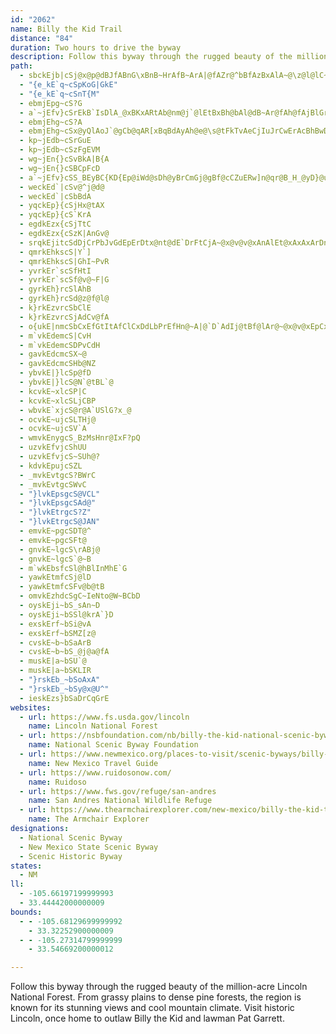 ```yaml
---
id: "2062"
name: Billy the Kid Trail
distance: "84"
duration: Two hours to drive the byway
description: Follow this byway through the rugged beauty of the million-acre Lincoln National Forest. From grassy plains to dense pine forests, the region is known for its stunning views and cool mountain climate. Visit historic Lincoln, once home to outlaw Billy the Kid and lawman Pat Garrett.
path:
  - sbckEjb|cSj@x@p@dBJfABnG\xBnB~HrAfB~ArA|@fAZr@^bBfAzBxAlA~@\z@l@lC~DlAx@~Br@bAz@|@dBt@~C^~@x@dAbAl@x@PhEC~ARnGjDnCp@~@h@fAb@bAFpNYhQ_AfIaChAk@
  - "{e_kE`q~cSpKoG|GkE"
  - "{e_kE`q~cSnT{M"
  - ebmjEpg~cS?G
  - a`~jEfv}cSrEkB`IsDlA_@xBKxARtAb@nm@j`@lEtBxBh@bAl@dB~Ar@fAh@fAjBlGrAfCxA|ApGxD|BhBbBl@rA?tAM|Am@hGaFbAkAlEaHfBkA~A[x@FxAX|DlAhB\vDRjCSlB_A~AyBxAuCfBcBrCgA`IsB|By@`AeAf@s@zAyAfAm@bAWxAMj@DpG~AtALvBSjN{CfB?zHtAzA?~Ae@fCaBrE_FfEyClJuFjD}@hAa@jAk@pByA|KqQdA_B|@w@bCaA|@QrCEnATdHlC`Cl@pJ^lDl@zVbMx@|@t@lAXfAXdCTfH^rBXp@~KtMnBlCn@r@l@^z@Xx@JdNDrFQjGLlDm@jK{ChCSrA?xARtDlBpCdBrAf@rHjBv@`@v@dA`@~@dDvLvBrI^v@nAt@lCRRsAToDfAwAd@_AbEuJNyBUuCO_ACy@ZwDlAeH
  - ebmjEhg~cS?A
  - ebmjEhg~cSx@yQlAoJ`@gCb@qAR[xBqBdAyAh@e@\s@tFkTvAeCjIuJrCwErAcBhBwDd@yBNsEK{IT_SN}D|AqVTmAN{C~@}Zb@oL^yOIuG_DyZMqEB_CNa@cAqAoBiDSQuIkXu@}E[uCI{CDmDXeHNMrAe\?e@IKE{GO_C_@kBwAcFaNcZaFgLo@{BoAyFy@eHOwEJgGh@mGXeFIaGi@yFeAgE_IuSqOac@qDgJeBuDyB}CmFmFcEgC{CkAuBi@uMmCmDqAaDmB{AyAs@_AmC_Fo@_Bua@k_BcC{GkBqDgCuDcEiFu^{_@mBmCoAaCaCmF_ByCkBsCgWs[wDmEqWgVsJaKaBgCoAmDUmAY_CI{CNyE~AmJp@oFDwBEaCa@_EeAuD}DgIk@eBi@gEY_Ic@{BiAuCa@q@wAwAeOkKmAiA{AuBgAyBiAeD{@gFW_DAoFd@sOK{Bg@aEcAyDq@mBgByCcWoYiCmDsAuC_@wA_BuJsAiFyCyHw@mAwKuNgD_EcE{FuJ{RiDmEeM{JcEuDwIaJwA}AgFiH{FoIqBoDiA}DyEcYWmDHuHAiB]sDeAaGOcHSaCoA_FaGyNu@cEs@_L_@mCg@uBmMkd@sDmIqG{MyTy^cAqBsBiFiAyEy@yFc@{FAgG~@ww@hCk\BkBI{DYwB}@}D{@oC}GsPgCmI}@qD_AcFuDwXc@mG@{HLwB|C}UfAuGj@sENyCDsGyAeWCmFRsFbCwRn@mGRYt@kGlDk[?gANeBlAsIjB{IpC{KxRom@nAeEl@iDTkCDwTHaC|CcSfCsS~AwVrCam@n@cGb@eCd@}BxAcFtBsEvEsHn]sh@bFoIlXsj@zF}Lx@eCt@yCb@{CdByQh@oD|EwUh@kGr@eTR_Bt@mClVgo@dAqEx@qOZkDL}C_@qHiBcNOeCE_Cf@gDx@gC{Be@i@?}Cp@cA^mErC_v@rb@u^`TmD|BmBdBkB`CeElGm[xh@kJ~NsFvJgKhTwCpEcE`EcFxCwVnIsF`CuHrFeB`BgDdEgExEsClCkHrEcLzEol@pUof@lSmBlAqC~CcBnDgA|EsBxZwA`Jq@fDo@rC{BtH_EfJ}@~A_C`EoBjC}RnV{b@tj@oNhQuJrIoS`NgDbC_DjDmClDqCxFiFtLiq@l~AoBjDiClDeMnMmJxKuFtKuDxIsCzIc@rBcAnJYrAo@jBwDzHuEzNaBtDoN`TkAxAsBlBmVjR}A|AmJhR}S`d@{@rB{GhToTrg@mAzB}|@rlAuAjC}ChNaBlC_BdBw@pAk@`BOtADjCbBlQZvE?dFc@fH?fFFrAn@~E\nAlDjKxDhRX`E^vZXfDjB~G`AhIVdAtGtQlBzGdShvAXdCHfE_ApRi@~Gg@dCk@~AmGrOiQnb@uKlV}@pAkAlA}FrD
  - kp~jEdb~cSrGuE
  - kp~jEdb~cSzFgEVM
  - wg~jEn{}cSvBkA|B{A
  - wg~jEn{}cSBCpFcD
  - a`~jEfv}cSS_BEyBC{KD{Ep@iWd@sDh@yBrCmGj@gBf@cCZuERw]n@qr@B_H_@yD}@uEoC_HqBoC{AyAwSuQ_B_AgGmB}Aw@kAcAyLmNoV_ZqAwBaBsDgBcGcEsPmAsDuLud@cB_G_DuN[mCa@mILkRImMo@iKiAsJgVgoAuAgFiAeDsA_DqGuLiAgDu@iDWyDAcQa@yEg@eCi@gBiAqC{BaD}AaBgD_CeMmF{EeCuCuCgCyDaAyCgAyESyAKgBC{DLyHIeCu@oHg@kCiGkRYmA_AqHc@aBy@_BmB{Bu@k@sCmAmC]uN{@iCm@uAq@}@q@sBgCe@gAc@kAi@mCk@sFQ_AyB{HgJ_f@{CcICeATw@h@a@hB_@X_@Ts@TaOGmBS{AwGmYsFwZYsCYoE]gKQmAy@_BoBmCsHgG{B{B}AoBmE{Ho@y@gCcCoFcDo@i@mAoBeAaEkD}P_EuPwAuKe@eBs@oBkAkBg@SyCe@oCtK@rAfB~HBzASjAc@~@UTgCpAcDz@yDh@gAd@o@n@cElIeBxC]x@Ex@NrBbA~EDf@HvBYzA_@j@s@^kMtDwAp@k@`@gAdByJdUi@~@_RbVaIpFy@DcAWyBuDqAeAoDy@qE]uA[_CkAy@m@kI{LeQaXaB}BmAqAm@YwA_@gDEoD^yAQqHsEyC{AmGmC}ZoL{FgCmBq@eB_@sAGwQB{@GaCm@{@]mC{BcG{Hy@g@o@I
  - weckEd`|cSv@^j@d@
  - weckEd`|cSbBdA
  - yqckEp}{cSjHx@tAX
  - yqckEp}{cS`KrA
  - egdkEzx{cSjTtC
  - egdkEzx{cSzK|AnGv@
  - srqkEjitcSdDjCrPbJvGdEpErDtx@nt@dE`DrFtCjA~@x@v@v@xAnAlEt@xAxAxArDnCtGpJnBlBbAn@bCdAf^`L|w@pW~L|CdMnCjSrFzCpBnArAlEfCxDx@rADtZe@zDDzCX|Cj@rDlAxAn@j]rRbGxCfCr@|LzBhL|C
  - qmrkEhkscS|Y`]
  - qmrkEhkscS|GhI~PvR
  - yvrkEr`scSfHtI
  - yvrkEr`scSf@v@~F|G
  - gyrkEh}rcSlAhB
  - gyrkEh}rcSd@z@f@l@
  - k}rkEzvrcSbClE
  - k}rkEzvrcSjAdCv@fA
  - o{ukE|nmcSbCxEfGtItAfClCxDdLbPrEfHn@~A|@`D`AdIj@tBf@lAr@~@x@v@xEpCxCzBjBzBnErI|@pBlBbHxKdi@pB`G
  - m`vkEdemcS|CvH
  - m`vkEdemcSDPvCdH
  - gavkEdcmcSX~@
  - gavkEdcmcSHb@NZ
  - ybvkE|}lcSp@fD
  - ybvkE|}lcS@N`@tBL`@
  - kcvkE~xlcSP|C
  - kcvkE~xlcSLjCBP
  - wbvkE`xjcS@r@A`USlG?x_@
  - ocvkE~ujcSLTHj@
  - ocvkE~ujcSV`A
  - wmvkEnygcS_BzMsHnr@IxF?pQ
  - uzvkEfvjcShUU
  - uzvkEfvjcS~SUh@?
  - kdvkEpujcSZL
  - _mvkEvtgcS?BWrC
  - _mvkEvtgcSWvC
  - "}lvkEpsgcS@VCL"
  - "}lvkEpsgcSAd@"
  - "}lvkEtrgcS?Z"
  - "}lvkEtrgcS@JAN"
  - emvkE~pgcSDT@^
  - emvkE~pgcSFt@
  - gnvkE~lgcS\rABj@
  - gnvkE~lgcS`@~B
  - m`wkEbsfcSl@hBlInMhE`G
  - yawkEtmfcSj@lD
  - yawkEtmfcSFv@b@tB
  - omvkEzhdcSgC~IeNto@W~BCbD
  - oyskEji~bS_sAn~D
  - oyskEji~bSSl@krA`}D
  - exskErf~bSi@vA
  - exskErf~bSMZ[z@
  - cvskE~b~bSaArB
  - cvskE~b~bS_@j@a@fA
  - muskE|a~bSU`@
  - muskE|a~bSKLIR
  - "}rskEb_~bSoAxA"
  - "}rskEb_~bSy@x@U^"
  - ieskEzs}bSaDrCqGrE
websites:
  - url: https://www.fs.usda.gov/lincoln
    name: Lincoln National Forest
  - url: https://nsbfoundation.com/nb/billy-the-kid-national-scenic-byway/
    name: National Scenic Byway Foundation
  - url: https://www.newmexico.org/places-to-visit/scenic-byways/billy-the-kid/
    name: New Mexico Travel Guide
  - url: https://www.ruidosonow.com/
    name: Ruidoso
  - url: https://www.fws.gov/refuge/san-andres
    name: San Andres National Wildlife Refuge
  - url: https://www.thearmchairexplorer.com/new-mexico/billy-the-kid-trail.php
    name: The Armchair Explorer
designations:
  - National Scenic Byway
  - New Mexico State Scenic Byway
  - Scenic Historic Byway
states:
  - NM
ll:
  - -105.66197199999993
  - 33.44442000000009
bounds:
  - - -105.68129699999992
    - 33.32252900000009
  - - -105.27314799999999
    - 33.54669200000012

---
```


Follow this byway through the rugged beauty of the million-acre Lincoln National Forest. From grassy plains to dense pine forests, the region is known for its stunning views and cool mountain climate. Visit historic Lincoln, once home to outlaw Billy the Kid and lawman Pat Garrett.
